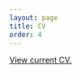 ```yaml
---
layout: page
title: CV
order: 4
---
```

[View current CV.](files://../files/Resume_Bolgerv2022August.pdf)